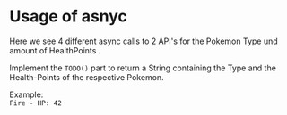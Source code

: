 # Usage of asnyc

Here we see 4 different async calls to 2 API's for the Pokemon Type und amount of HealthPoints .

Implement the `TODO()` part to return a String containing the Type and the Health-Points of the respective Pokemon.

Example:  
`Fire - HP: 42`